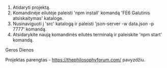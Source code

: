 1. Atidaryti projektą.
2. Komandinėje eilutėje paleisti 'npm install' komandą 'FE6 Galutinis atsiskaitymas' kataloge.
3. Nusinaviguoti į 'src' katalogą ir paleisti 'json-server -w data.json -p 7777' komandą.
4. Atsidarykite naują komandinės eilutės terminalą ir paleiskite 'npm start' komandą.

Geros Dienos

Projektas parengtas - https://thephilosophyforum.com/ pavyzdžiu.